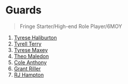 Guards
===
>Fringe Starter/High-end Role Player/6MOY

1. [Tyrese Haliburton](players/tyrese_haliburton.md)
1. [Tyrell Terry](players/tyrell_terry.md)
1. [Tyrese Maxey](players/tyrese_maxey.md)
1. [Theo Maledon](players/theo_maledon.md)
1. [Cole Anthony](players/cole_anthony.md)
1. [Grant Riller](players/grant_riller.md)
1. [RJ Hampton](players/rj_hampton.md)
